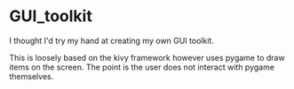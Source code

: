 # GUI_toolkit
I thought I'd try my hand at creating my own GUI toolkit.

This is loosely based on the kivy framework however uses pygame to draw items on the screen.
The point is the user does not interact with pygame themselves.

